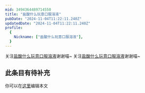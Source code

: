 ```yaml
---
mid: 3494364489714550
title: "盐酸什么玩意口服溶液"
pubDate: "2024-11-04T11:22:11.240Z"
updatedDate: "2024-11-04T11:22:11.240Z"
profile:
  {
    Nickname: ["盐酸什么玩意口服溶液"],
  }
---
```


关注[盐酸什么玩意口服溶液](https://space.bilibili.com/3494364489714550)谢谢喵~ 关注[盐酸什么玩意口服溶液](https://space.bilibili.com/3494364489714550)谢谢喵~

## 此条目有待补充
你可以在[这里](https://github.com/Yuhanawa/VTuber.ICU/edit/master/src/content/v/盐酸什么玩意口服溶液/index.md)编辑本文
